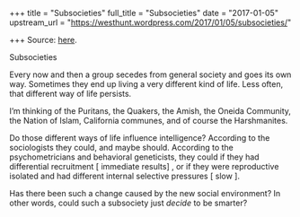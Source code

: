 +++
title = "Subsocieties"
full_title = "Subsocieties"
date = "2017-01-05"
upstream_url = "https://westhunt.wordpress.com/2017/01/05/subsocieties/"

+++
Source: [here](https://westhunt.wordpress.com/2017/01/05/subsocieties/).

Subsocieties

Every now and then a group secedes from general society and goes its own
way. Sometimes they end up living a very different kind of life. Less
often, that different way of life persists.

I’m thinking of the Puritans, the Quakers, the Amish, the Oneida
Community, the Nation of Islam, California communes, and of course the
Harshmanites.

Do those different ways of life influence intelligence? According to the
sociologists they could, and maybe should. According to the
psychometricians and behavioral geneticists, they could if they had
differential recruitment \[ immediate results\] , or if they were
reproductive isolated and had different internal selective pressures \[
slow \].

Has there been such a change caused by the new social environment? In
other words, could such a subsociety just *decide* to be smarter?

